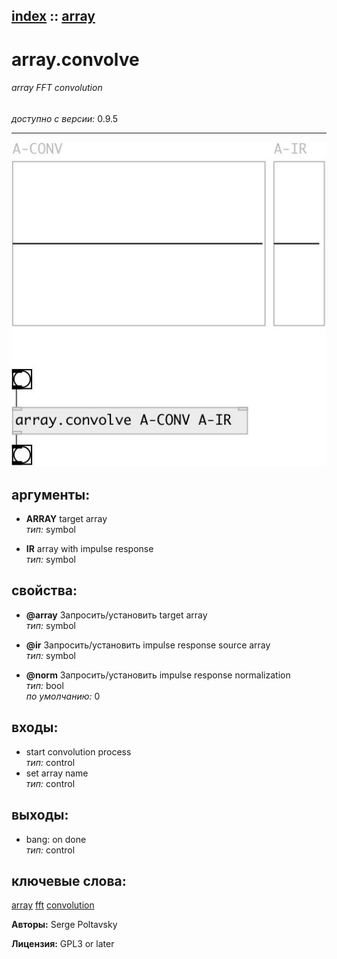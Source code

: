 [index](index.html) :: [array](category_array.html)
---

# array.convolve

###### array FFT convolution

*доступно с версии:* 0.9.5

---




[![example](../examples/img/array.convolve.jpg)](../examples/pd/array.convolve.pd)



## аргументы:

* **ARRAY**
target array<br>
_тип:_ symbol<br>

* **IR**
array with impulse response<br>
_тип:_ symbol<br>





## свойства:

* **@array** 
Запросить/установить target array<br>
_тип:_ symbol<br>

* **@ir** 
Запросить/установить impulse response source array<br>
_тип:_ symbol<br>

* **@norm** 
Запросить/установить impulse response normalization<br>
_тип:_ bool<br>
_по умолчанию:_ 0<br>



## входы:

* start convolution process<br>
_тип:_ control
* set array name<br>
_тип:_ control



## выходы:

* bang: on done<br>
_тип:_ control



## ключевые слова:

[array](keywords/array.html)
[fft](keywords/fft.html)
[convolution](keywords/convolution.html)






**Авторы:** Serge Poltavsky




**Лицензия:** GPL3 or later





